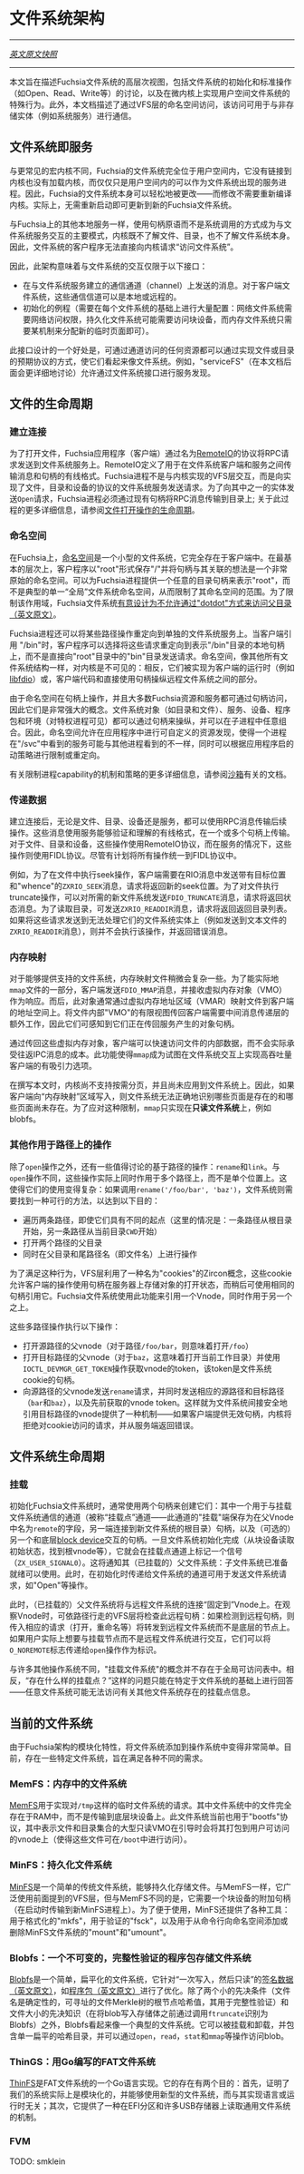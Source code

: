 <!-- # Filesystem Architecture -->
# 文件系统架构
---

[*英文原文快照*](https://github.com/fuchsia-mirror/docs/blob/f870f0ec91c81c83208425c865ab349abc71fd09/the-book/filesystems.md)

---

<!-- This document seeks to describe a high-level view of the Fuchsia filesystems,
from their initialization, discussion of standard filesystem operations (such as
Open, Read, Write, etc), and the quirks of implementing user-space filesystems
on top of a microkernel. Additionally, this document describes the VFS-level
walking through a namespace which can be used to communicate with non-storage
entities (such as system services). -->

本文旨在描述Fuchsia文件系统的高层次视图，包括文件系统的初始化和标准操作（如Open、Read、Write等）的讨论，以及在微内核上实现用户空间文件系统的特殊行为。此外，本文档描述了通过VFS层的命名空间访问，该访问可用于与非存储实体（例如系统服务）进行通信。

<!-- ## Filesystems are Services -->
## 文件系统即服务

<!-- Unlike more common monolithic kernels, Fuchsia’s filesystems live entirely
within userspace. They are not linked nor loaded with the kernel; they are
simply userspace processes which implement servers that can appear as
filesystems. As a consequence, Fuchsia’s filesystems themselves can be changed
with ease -- modifications don’t require recompiling the kernel. In fact,
updating to a new Fuchsia filesystem can be done without rebooting. -->

与更常见的宏内核不同，Fuchsia的文件系统完全位于用户空间内，它没有链接到内核也没有加载内核，而仅仅只是用户空间内的可以作为文件系统出现的服务进程。因此，Fuchsia的文件系统本身可以轻松地被更改——而修改不需要重新编译内核。实际上，无需重新启动即可更新到新的Fuchsia文件系统。

<!-- 
Like other native servers on Fuchsia, the primary mode of interaction with a
filesystem server is achieved using the handle primitive rather than system
calls. The kernel has no knowledge about files, directories, or filesystems. As
a consequence, filesystem clients cannot ask the kernel for “filesystem access”
directly. -->

与Fuchsia上的其他本地服务一样，使用句柄原语而不是系统调用的方式成为与文件系统服务交互的主要模式，内核既不了解文件、目录，也不了解文件系统本身。因此，文件系统的客户程序无法直接向内核请求“访问文件系统”。

<!-- This architecture implies that the interaction with filesystems is limited to
the following interface: -->
因此，此架构意味着与文件系统的交互仅限于以下接口：

 <!-- * The messages sent on communication channels established with the filesystem
   server. These communication channels may be local for a client-side
   filesystem, or remote.
 * The initialization routine (which is expected to be configured heavily on a
   per-filesystem basis; a networking filesystem would require network access,
   persistent filesystems may require block device access, in-memory filesystems
   would only require a mechanism to allocate new temporary pages). -->

  * 在与文件系统服务建立的通信通道（channel）上发送的消息。对于客户端文件系统，这些通信信道可以是本地或远程的。
  * 初始化的例程（需要在每个文件系统的基础上进行大量配置：网络文件系统需要网络访问权限，持久化文件系统可能需要访问块设备，而内存文件系统只需要某机制来分配新的临时页面即可）。
  
<!-- As a benefit of this interface, any resources accessible via a channel can make
themselves appear like filesystems by implementing the expected protocols for
files or directories. For example, “serviceFS” (discussed in more detail later
in this document) allows for service discovery through a filesystem interface. -->
此接口设计的一个好处是，可通过通道访问的任何资源都可以通过实现文件或目录的预期协议的方式，使它们看起来像文件系统。例如，"serviceFS"（在本文档后面会更详细地讨论）允许通过文件系统接口进行服务发现。

<!-- ## File Lifecycle -->
## 文件的生命周期

<!-- ### Establishing a Connection -->
### 建立连接
<!-- To open a file, Fuchsia programs (clients) send RPC requests to filesystem
servers using a protocol called [RemoteIO](life_of_an_open.md#RemoteIO).
RemoteIO defines a wire-format for transmitting messages and handles between a
filesystem client and server. Instead of interacting with a kernel-implemented
VFS layer, Fuchsia processes send requests to filesystem services which
implement protocols for Files, Directories, and Devices. To send one of these
open requests, a Fuchsia process must transmit an RPC message over an existing
handle to a directory; for more detail on this process, refer to the [life of an
open document](life_of_an_open.md). -->

为了打开文件，Fuchsia应用程序（客户端）通过名为[RemoteIO](life_of_an_open.md＃remoteio)的协议将RPC请求发送到文件系统服务上。RemoteIO定义了用于在文件系统客户端和服务之间传输消息和句柄的有线格式。Fuchsia进程不是与内核实现的VFS层交互，而是向实现了文件，目录和设备的协议的文件系统服务发送请求。为了向其中之一的实体发送`Open`请求，Fuchsia进程必须通过现有句柄将RPC消息传输到目录上; 关于此过程的更多详细信息，请参阅[文件打开操作的生命周期](life_of_an_open.md)。

<!-- ### Namespaces -->
### 命名空间

<!-- On Fuchsia, a [namespace](namespaces.md) is a small filesystem which exists
entirely within the client. At the most basic level, the idea of the client
saving “/” as root and associating a handle with it is a very primitive
namespace. Instead of a typical singular "global" filesystem namespace, Fuchsia
processes can be provided an arbitrary directory handle to represent "root",
limiting the scope of their namespace. In order to limit this scope, Fuchsia
filesystems [intentionally do not allow access to parent directories via
dotdot](dotdot.md). -->

在Fuchsia上，[命名空间](namespaces.md)是一个小型的文件系统，它完全存在于客户端中。在最基本的层次上，客户程序以"root"形式保存"/"并将句柄与其关联的想法是一个非常原始的命名空间。可以为Fuchsia进程提供一个任意的目录句柄来表示"root"，而不是典型的单一“全局”文件系统命名空间，从而限制了其命名空间的范围。为了限制该作用域，Fuchsia文件系统[有意设计为不允许通过"dotdot"方式来访问父目录（英文原文）](https://github.com/fuchsia-mirror/docs/blob/master/the-book/dotdot.md)。
<!-- 
Fuchsia processes may additionally redirect certain path operations to separate
filesystem servers. When a client refers to “/bin”, the client may opt to
redirect these requests to a local handle representing the “/bin” directory,
rather than sending a request directly to the “bin” directory within the “root”
directory. Namespaces, like all filesystem constructs, are not visible from the
kernel: rather, they are implemented in client-side runtimes (such as
[libfdio](life_of_an_open.md#Fdio)) and are interposed between most client code
and the handles to remote filesystems. -->

Fuchsia进程还可以将某些路径操作重定向到单独的文件系统服务上。当客户端引用
"/bin"时，客户程序可以选择将这些请求重定向到表示"/bin"目录的本地句柄上，而不是直接向"root"目录中的"bin"目录发送请求。命名空间，像其他所有文件系统结构一样，对内核是不可见的：相反，它们被实现为客户端的运行时（例如[libfdio](life_of_an_open.md#fdio)）或，客户端代码和直接使用句柄操纵远程文件系统之间的部分。

<!-- Since namespaces operate on handles, and most Fuchsia resources and services
are accessible through handles, they are extremely powerful concepts.
Filesystem objects (such as directories and files), services, devices,
packages, and environments (visible by privileged processes) all are usable
through handles, and may be composed arbitrarily within a child process. As a
result, namespaces allows for customizable resource discovery within
applications. The services that one process observes within “/svc” may or may
not match what other processes see, and can be restricted or redirected
according to application-launching policy. -->

由于命名空间在句柄上操作，并且大多数Fuchsia资源和服务都可通过句柄访问，因此它们是非常强大的概念。文件系统对象（如目录和文件）、服务、设备、程序包和环境（对特权进程可见）都可以通过句柄来操纵，并可以在子进程中任意组合。因此，命名空间允许在应用程序中进行可自定义的资源发现，使得一个进程在"/svc"中看到的服务可能与其他进程看到的不一样，同时可以根据应用程序启的动策略进行限制或重定向。

<!-- For more detail the mechanisms and policies applied to restricting process
capability, refer to the documentation on
[sandboxing](sandboxing.md). -->
有关限制进程capability的机制和策略的更多详细信息，请参阅[沙箱](sandboxing.md)有关的文档。

<!-- ### Passing Data -->
### 传递数据

<!-- Once a connection has been established, either to a file, directory, device,
or service, subsequent operations are also transmitted using RPC messages.
These messages are transmitted on one or more handles, using a wire format that
the server validates and understands. -->


<!-- In the case of files, directories, and devices, these operations use the
RemoteIO protocol; in the case of services, these operations use the FIDL
protocol, though there are plans to unify all operations into the FIDL protocol. -->
建立连接后，无论是文件、目录、设备还是服务，都可以使用RPC消息传输后续操作。这些消息使用服务能够验证和理解的有线格式，在一个或多个句柄上传输。对于文件、目录和设备，这些操作使用RemoteIO协议，而在服务的情况下，这些操作则使用FIDL协议。尽管有计划将所有操作统一到FIDL协议中。

<!-- 
As an example, to seek within a file, a client would send an `ZXRIO_SEEK`
message with the desired position and “whence” within the RIO message, and the
new seek position would be returned. To truncate a file, an `FDIO_TRUNCATE`
message could be sent with the new desired filesystem, and a status message
would be returned. To read a directory, an `ZXRIO_READDIR` message could be
sent, and a list of direntries would be returned. If these requests were sent to
a filesystem entity that can’t handle them, an error would be sent, and the
operation would not be executed (like an `ZXRIO_READDIR` message sent to a text
file). -->

例如，为了在文件中执行seek操作，客户端需要在RIO消息中发送带有目标位置和"whence"的`ZXRIO_SEEK`消息，请求将返回新的seek位置。为了对文件执行truncate操作，可以对所需的新文件系统发送`FDIO_TRUNCATE`消息，请求将返回状态消息。为了读取目录，可发送`ZXRIO_READDIR`消息，请求将返回返回目录列表。如果将这些请求发送到无法处理它们的文件系统实体上（例如发送到文本文件的`ZXRIO_READDIR`消息），则并不会执行该操作，并返回错误消息。

<!-- ### Memory Mapping -->
### 内存映射

<!-- For filesystems capable of supporting it, memory mapping files is slightly more
complicated. To actually “mmap” part of a file, a client sends an “FDIO_MMAP”
message, and receives a Virtual Memory Object, or VMO, in response. This object
is then typically mapped into the client’s address space using a Virtual Memory
Address Region, or VMAR. Transmitting a limited view of the file’s internal
“VMO” back to the client requires extra work by the intermediate message
passing layers, so they can be aware they’re passing back a server-vendored
object handle. -->
对于能够提供支持的文件系统，内存映射文件稍微会复杂一些。为了能实际地`mmap`文件的一部分，客户端发送`FDIO_MMAP`消息，并接收虚拟内存对象（VMO）作为响应。而后，此对象通常通过虚拟内存地址区域（VMAR）映射文件到客户端的地址空间上。将文件内部"VMO"的有限视图传回客户端需要中间消息传递层的额外工作，因此它们可感知到它们正在传回服务产生的对象句柄。

<!-- By passing back these virtual memory objects, clients can quickly access the
internal bytes representing the file without actually undergoing the cost of a
round-trip IPC message. This feature makes mmap an attractive option for
clients attempting high-throughput on filesystem interaction. -->
通过传回这些虚拟内存对象，客户端可以快速访问文件的内部数据，而不会实际承受往返IPC消息的成本。此功能使得`mmap`成为试图在文件系统交互上实现高吞吐量客户端的有吸引力选项。

<!-- At the time of writing, on-demand paging is not supported by the
kernel, and has not been wired into filesystems. As a result, if a client
writes to a “memory-mapped” region, the filesystem cannot reasonably identify
which pages have and have not been touched. To cope with this restriction, mmap
has only been implemented on **read-only filesystems**, such as blobfs. -->
在撰写本文时，内核尚不支持按需分页，并且尚未应用到文件系统上。因此，如果客户端向“内存映射”区域写入，则文件系统无法正确地识别哪些页面是存在的和哪些页面尚未存在。为了应对这种限制，`mmap`只实现在**只读文件系统**上，例如blobfs。


<!-- ### Other Operations acting on paths -->
### 其他作用于路径上的操作

<!-- In addition to the “open” operation, there are a couple other path-based
operations worth discussing: “rename” and “link”. Unlike “open”, these
operations actually act on multiple paths at once, rather than a single
location. This complicates their usage: if a call to “rename(‘/foo/bar’,
‘baz’)” is made, the filesystem needs to figure out a way to: -->
除了`open`操作之外，还有一些值得讨论的基于路径的操作：`rename`和`link`。与`open`操作不同，这些操作实际上同时作用于多个路径上，而不是单个位置上。这使得它们的使用变得复杂：如果调用`rename('/foo/bar', 'baz')`，文件系统则需要找到一种可行的方法，以达到以下目的：
  <!-- * Traverse both paths, even when they have distinct starting points (which is the
    case this here; one path starts at root, and other starts at the CWD)
  * Open the parent directories of both paths
  * Operate on both parent directories and trailing pathnames simultaneously -->

  * 遍历两条路径，即使它们具有不同的起点（这里的情况是：一条路径从根目录开始，另一条路径从当前目录`CWD`开始）
  * 打开两个路径的父目录
  * 同时在父目录和尾路径名（即文件名）上进行操作
  
<!-- To satisfy this behavior, the VFS layer takes advantage of a Zircon concept
called “cookies”. These cookies allow client-side operations to store open
state on a server, using a handle, and refer to it later using that same
handles. Fuchsia filesystems use this ability to refer to one Vnode while
acting on the other. -->
为了满足这种行为，VFS层利用了一种名为"cookies"的Zircon概念，这些cookie允许客户端的操作使用句柄在服务器上存储对象的打开状态，而稍后可使用相同的句柄引用它。Fuchsia文件系统使用此功能来引用一个Vnode，同时作用于另一个之上。

<!-- These multi-path operations do the following: -->
这些多路径操作执行以下操作：

  <!-- * Open the parent source vnode (for “/foo/bar”, this means opening “/foo”)
  * Open the target parent vnode (for “baz”, this means opening the current
    working directory) and acquire a vnode token using the operation
    `IOCTL_DEVMGR_GET_TOKEN`, which is a handle to a filesystem cookie.
  * Send a “rename” request to the source parent vnode, along with the source
    and destination paths (“bar” and “baz”), along with the vnode token acquired
    earlier. This provides a mechanism for the filesystem to safely refer to the
    destination vnode indirectly -- if the client provides an invalid handle, the
    kernel will reject the request to access the cookie, and the server can return
    an error. -->
  * 打开源路径的父vnode（对于路径`/foo/bar`，则意味着打开`/foo`）
  * 打开目标路径的父vnode（对于`baz`，这意味着打开当前工作目录）并使用`IOCTL_DEVMGR_GET_TOKEN`操作获取vnode的token，该token是文件系统cookie的句柄。
  * 向源路径的父vnode发送`rename`请求，并同时发送相应的源路径和目标路径（`bar`和`baz`），以及先前获取的vnode token。这样就为文件系统间接安全地引用目标路径的vnode提供了一种机制——如果客户端提供无效句柄，内核将拒绝对cookie访问的请求，并从服务端返回错误。

<!-- ## Filesystem Lifecycle -->
## 文件系统生命周期

<!-- ### Mounting -->
### 挂载

<!-- When Fuchsia filesystems are initialized, they are created with typically two
handles: One handle to a channel used to communicate with the mounting
filesystem (referred to as the “mount point” channel -- the “mounting” end of
this channel is saved as a field named “remote” in the parent Vnode, the other
end will be connected to the root directory of the new filesystem), and
(optionally) another to contact the underlying [block device](block_devices.md).
Once a filesystem has been initialized (reading initial state off the block
device, finding the root vnode, etc) it flags a signal (`ZX_USER_SIGNAL0`) on
the mount point channel. This informs the parent (mounting) system that the
child filesystem is ready to be utilized. At this point, the channel passed to
the filesystem on initialization may be used to send filesystem requests, such
as “open”. -->
初始化Fuchsia文件系统时，通常使用两个句柄来创建它们：其中一个用于与挂载文件系统通信的通道（被称“挂载点”通道——此通道的"挂载"端保存为在父Vnode中名为`remote`的字段，另一端连接到新文件系统的根目录）句柄，以及（可选的）另一个和底层[block device](block_devices.md)交互的句柄。一旦文件系统初始化完成（从块设备读取初始状态，找到根vnode等），它就会在挂载点通道上标记一个信号（`ZX_USER_SIGNAL0`）。这将通知其（已挂载的）父文件系统：子文件系统已准备就绪可以使用。此时，在初始化时传递给文件系统的通道可用于发送文件系统请求，如"Open"等操作。

<!-- At this point, the parent (mounting) filesystem “pins” the connection to the
remote filesystem on a Vnode. The VFS layers capable of path walking check for
this remote handle when observing Vnodes: if a remote handle is detected, then
the incoming request (open, rename, etc) is forwarded to the remote filesystem
instead of the underlying node. If a user actually wants to interact with the
mountpoint node, rather than the remote filesystem, they can pass the
`O_NOREMOTE` flag to the “open” operation identify this intention. -->
此时，（已挂载的）父文件系统将与远程文件系统的连接“固定到”Vnode上。在观察Vnode时，可依路径行走的VFS层将检查此远程句柄：如果检测到远程句柄，则传入相应的请求（打开，重命名等）将转发到远程文件系统而不是底层的节点上。如果用户实际上想要与挂载节点而不是远程文件系统进行交互，它们可以将`O_NOREMOTE`标志传递给`open`操作作为标识。

<!-- Unlike many other operating systems, the notion of “mounted filesystems” does
not live in a globally accessible table. Instead, the question “what
mountpoints exist?” can only be answered on a filesystem-specific basis -- an
arbitrary filesystem may not have access to the information about what
mountpoints exist elsewhere. -->
与许多其他操作系统不同，"挂载文件系统"的概念并不存在于全局可访问表中。相反，“存在什么样的挂载点？”这样的问题只能在特定于文件系统的基础上进行回答——任意文件系统可能无法访问有关其他文件系统存在的挂载点信息。

<!-- ## Current Filesystems -->
## 当前的文件系统
<!-- Due to the modular nature of Fuchsia’s architecture, it is straightforward to
add filesystems to the system. At the moment, a handful of filesystems exist,
intending to satisfy a variety of distinct needs. -->
由于Fuchsia架构的模块化特性，将文件系统添加到操作系统中变得非常简单。目前，存在一些特定文件系统，旨在满足各种不同的需求。

<!-- ### MemFS: An in-memory filesystem -->
### MemFS：内存中的文件系统
<!-- 
[MemFS](https://fuchsia.googlesource.com/zircon/+/master/system/ulib/memfs)
is used to implement requests to temporary filesystems like `/tmp`, where files
exist entirely in RAM, and are not transmitted to an underlying block device.
This filesystem is also currently used for the “bootfs” protocol, where a
large, read-only VMO representing a collection of files and directories is
unwrapped into user-accessible Vnodes at boot (these files are accessible in
`/boot`). -->

[MemFS](https://github.com/fuchsia-mirror/zircon/tree/master/system/ulib/memfs)用于实现对`/tmp`这样的临时文件系统的请求。其中文件系统中的文件完全存在于RAM中，而不是传输到底层块设备上。此文件系统当前也用于"bootfs"协议，其中表示文件和目录集合的大型只读VMO在引导时会将其打包到用户可访问的vnode上（使得这些文件可在`/boot`中进行访问）。

<!-- ### MinFS: A persistent filesystem -->
### MinFS：持久化文件系统
<!-- 
[MinFS](https://fuchsia.googlesource.com/zircon/+/master/system/uapp/minfs/)
is a simple, traditional filesystem which is capable of storing files
persistently. Like MemFS, it makes extensive use of the VFS layers mentioned
earlier, but unlike MemFS, it requires an additional handle to a block device
(which is transmitted on startup to a new MinFS process). For ease of use,
MinFS also supplies a variety of tools: “mkfs” for formatting, “fsck” for
verification, as well as “mount” and “umount” for adding and subtracting MinFS
filesystems to a namespace from the command line. -->
[MinFS](https://github.com/fuchsia-mirror/zircon/tree/master/system/uapp/minfs)是一个简单的传统文件系统，能够持久化存储文件。与MemFS一样，它广泛使用前面提到的VFS层，但与MemFS不同的是，它需要一个块设备的附加句柄（在启动时传输到新MinFS进程上）。为了便于使用，MinFS还提供了各种工具：用于格式化的"mkfs"，用于验证的"fsck"，以及用于从命令行向命名空间添加或删除MinFS文件系统的"mount"和"umount"。

<!-- ### Blobfs: An immutable, integrity-verifying package storage filesystem -->
### Blobfs：一个不可变的，完整性验证的程序包存储文件系统

<!-- [Blobfs](https://fuchsia.googlesource.com/zircon/+/master/system/uapp/blobfs/)
is a simple, flat filesystem optimized for “write-once, then read-only” [signed
data](merkleroot.md), such as [application packages](package_metadata.md).
Other than two small prerequisites (file names which are deterministic, content
addressable hashes of a file’s Merkle Tree root, for integrity-verification)
and forward knowledge of file size (identified to Blobfs by a call to
“ftruncate” before writing a blob to storage), Blobfs appears like a
typical filesystem. It can be mounted and unmounted, it appears to contain a
single flat directory of hashes, and blobs can be accessed by operations like
“open”, “read”, “stat” and “mmap”. -->

[Blobfs](https://github.com/fuchsia-mirror/zircon/tree/master/system/uapp/blobfs)是一个简单，扁平化的文件系统，它针对“一次写入，然后只读”的[签名数据（英文原文）](https://github.com/fuchsia-mirror/docs/blob/master/the-book/merkleroot.md)，如[程序包（英文原文）](https://github.com/fuchsia-mirror/docs/blob/master/the-book/package_metadata.md)进行了优化。除了两个小的先决条件（文件名是确定性的，可寻址的文件Merkle树的根节点哈希值，其用于完整性验证）和文件大小的先决知识（在将blob写入存储体之前通过调用`ftruncate`识别为Blobfs）之外，Blobfs看起来像一个典型的文件系统。它可以被挂载和卸载，并包含单一扁平的哈希目录，并可以通过`open`，`read`，`stat`和`mmap`等操作访问blob。

<!-- ### ThinFS: A FAT filesystem written in Go -->
### ThinGS：用Go编写的FAT文件系统

<!-- [ThinFS](https://fuchsia.googlesource.com/garnet/+/master/go/src/thinfs/) is an implementation of a
FAT filesystem in Go. It serves a dual purpose: first, proving that our system
is actually modular, and capable of using novel filesystems, regardless of
language or runtime. Secondly, it provides a mechanism for reading a universal
filesystem, found on EFI partitions and many USB sticks. -->

[ThinFS](https://github.com/fuchsia-mirror/garnet/tree/master/go/src/thinfs)是FAT文件系统的一个Go语言实现。它的存在有两个目的：首先，证明了我们的系统实际上是模块化的，并能够使用新型的文件系统，而与其实现语言或运行时无关；其次，它提供了一种在EFI分区和许多USB存储器上读取通用文件系统的机制。

### FVM

TODO: smklein